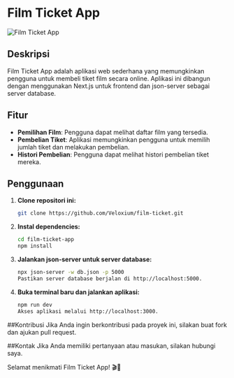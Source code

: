# Film Ticket App

![Film Ticket App](https://github.com/Veloxium/film-ticket/assets/111406150/4368e538-6cca-4693-ba98-1a6fa2cbe76d)


## Deskripsi

Film Ticket App adalah aplikasi web sederhana yang memungkinkan pengguna untuk membeli tiket film secara online. Aplikasi ini dibangun dengan menggunakan Next.js untuk frontend dan json-server sebagai server database.

## Fitur

- **Pemilihan Film**: Pengguna dapat melihat daftar film yang tersedia.
- **Pembelian Tiket**: Aplikasi memungkinkan pengguna untuk memilih jumlah tiket dan melakukan pembelian.
- **Histori Pembelian**: Pengguna dapat melihat histori pembelian tiket mereka.

## Penggunaan

1. **Clone repositori ini:**

   ```bash
   git clone https://github.com/Veloxium/film-ticket.git

2. **Instal dependencies:**
   
   ```bash
   cd film-ticket-app
   npm install

3. **Jalankan json-server untuk server database:**
   
   ```bash
   npx json-server -w db.json -p 5000
   Pastikan server database berjalan di http://localhost:5000.

4. **Buka terminal baru dan jalankan aplikasi:**
   
   ```bash
   npm run dev
   Akses aplikasi melalui http://localhost:3000.

##Kontribusi
Jika Anda ingin berkontribusi pada proyek ini, silakan buat fork dan ajukan pull request.

##Kontak
Jika Anda memiliki pertanyaan atau masukan, silakan hubungi saya.

Selamat menikmati Film Ticket App! 🎬🍿
